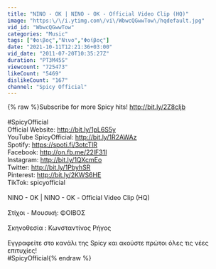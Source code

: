 ```yaml
---
title: "NINO - OK | ΝΙΝΟ - ΟΚ - Official Video Clip (HQ)"
image: "https:\/\/i.ytimg.com\/vi\/WbwcQGwwTow\/hqdefault.jpg"
vid_id: "WbwcQGwwTow"
categories: "Music"
tags: ["Φοιβος","Νινο","Φοίβος"]
date: "2021-10-11T12:21:36+03:00"
vid_date: "2011-07-20T10:35:27Z"
duration: "PT3M45S"
viewcount: "725473"
likeCount: "5469"
dislikeCount: "167"
channel: "Spicy Official"
---
```

{% raw %}Subscribe for more Spicy hits! <a rel="nofollow" target="blank" href="http://bit.ly/2Z8cIjb">http://bit.ly/2Z8cIjb</a><br /><br />#SpicyOfficial<br />Official Website: <a rel="nofollow" target="blank" href="http://bit.ly/1pL6S5y">http://bit.ly/1pL6S5y</a><br />YouTube SpicyOfficial: <a rel="nofollow" target="blank" href="http://bit.ly/1R2AWAz">http://bit.ly/1R2AWAz</a><br />Spotify: <a rel="nofollow" target="blank" href="https://spoti.fi/3otcTlR">https://spoti.fi/3otcTlR</a><br />Facebook: <a rel="nofollow" target="blank" href="http://on.fb.me/22lF31I">http://on.fb.me/22lF31I</a><br />Instagram: <a rel="nofollow" target="blank" href="http://bit.ly/1QXcmEo">http://bit.ly/1QXcmEo</a><br />Twitter: <a rel="nofollow" target="blank" href="http://bit.ly/1PbyhSR">http://bit.ly/1PbyhSR</a><br />Pinterest: <a rel="nofollow" target="blank" href="http://bit.ly/2KWS6HE">http://bit.ly/2KWS6HE</a><br />TikTok: spicyofficial<br /><br />NINO - OK | ΝΙΝΟ - ΟΚ - Official Video Clip (HQ)<br /><br />Στίχοι - Μουσική: ΦΟΙΒΟΣ<br /><br />Σκηνοθεσία : Κωνσταντίνος Ρήγος<br /><br />Εγγραφείτε στο κανάλι της Spicy και ακούστε πρώτοι όλες τις νέες επιτυχίες!<br />#SpicyOfficial{% endraw %}

